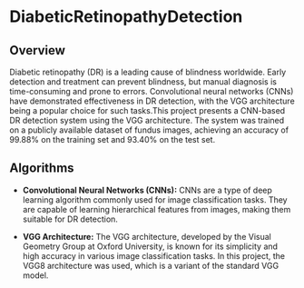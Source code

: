 # DiabeticRetinopathyDetection
## Overview
Diabetic retinopathy (DR) is a leading cause of blindness worldwide. Early detection and treatment can prevent blindness, but manual diagnosis is time-consuming and prone to errors. Convolutional neural networks (CNNs) have demonstrated effectiveness in DR detection, with the VGG architecture being a popular choice for such tasks.This project presents a CNN-based DR detection system using the VGG architecture. The system was trained on a publicly available dataset of fundus images, achieving an accuracy of 99.88% on the training set and 93.40% on the test set.
## Algorithms
- **Convolutional Neural Networks (CNNs):** CNNs are a type of deep learning algorithm commonly used for image classification tasks. They are capable of learning hierarchical features from images, making them suitable for DR detection.

- **VGG Architecture:** The VGG architecture, developed by the Visual Geometry Group at Oxford University, is known for its simplicity and high accuracy in various image classification tasks. In this project, the VGG8 architecture was used, which is a variant of the standard VGG model.
